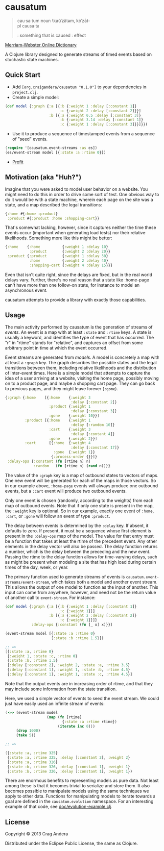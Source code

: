 # causatum

> cau·sa·tum noun \kau̇ˈzätəm, kȯˈzāt-\
> pl causa·ta
>
> : something that is caused : effect

[Merriam-Webster Online Dictionary](http://www.merriam-webster.com/dictionary/causatum)

A Clojure library designed to generate streams of timed events based
on stochastic state machines.

## Quick Start

* Add `[org.craigandera/causatum "0.1.0"]` to your dependencies in `project.clj`.
* Create a simple model:

```clojure
(def model {:graph {:a [{:b {:weight 1 :delay [:constant 1]}
                         :c {:weight 2 :delay [:constant 2]}}]
                    :b [{:a {:weight 0.5 :delay [:constant 3]}
                         :b {:weight 3.14 :delay [:constant 1]}
                         :c {:weight 1 :delay [:constant 3]}}]}})
```

* Use it to produce a sequence of timestamped events from a sequence
  of "seed" events.

```clojure
(require '[causatum.event-streams :as es])
(es/event-stream model [{:state :a :rtime 0}])
```

* [Profit](http://knowyourmeme.com/memes/profit)

## Motivation (aka "Huh?")

Imagine that you were asked to model user behavior on a website. You
might need to do this in order to drive some sort of test. One obvious
way to do it would be with a state machine, wherein each page on the
site was a state, and a map described the legal transitions:

```clojure
{:home #{:home :product}
 :product #{:product :home :shopping-cart}}
```

That's somewhat lacking, however, since it captures neither the time
these events occur (important when generating load tests) nor their
relative likelihoods. Something more like this might be better:

```clojure
{:home    {:home          {:weight 1 :delay 10}
           :product       {:weight 2 :delay 20}}
 :product {:product       {:weight 1 :delay 30}
           :home          {:weight 2 :delay 40}
           :shopping-cart {:weight 4 :delay 15}}}
```

Even that isn't quite right, since the delays are fixed, but in the
real world delays vary. Further, there's no real reason that a state
like :home-page can't have more than one follow-on state, for instance
to model an asynchronous event.

causatum attempts to provide a library with exactly those
capabilities.

## Usage

The main activity performed by causatum is the generation of streams
of _events_. An event is a map with at least `:state` and `:rtime`
keys. A state is usually a keyword, and identifies the type of event
that has occurred. The "r" in "rtime" stands for "relative", and
captures an offset from some arbitrary point in time at which the
event occurred.

Event streams are generated from _models_. A model is concretely a map
with at least a `:graph` key. The graph describes the possible states
and the legal transitions between them, including relative likelihoods
and the distribution of inter-event times. Here is a simple model that
attempts to capture the idea of a user arriving at a website, visiting
the home page, possibly moving on to a product page, and maybe a
shopping cart page. They can go back to previous pages, and they might
leave forever (`:gone`).

```clojure
{:graph {:home    [{:home    {:weight 3
                              :delay [:constant 2]}
                    :product {:weight 1
                              :delay [:constant 3]}
                    :gone    {:weight 10}}]
         :product [{:home    {:weight 1
                              :delay [:random 10]}
                    :cart    {:weight 3
                              :delay [:contant 4]}
                    :gone    {:weight 2}}]
         :cart      [{:home  {:weight 4
                              :delay [:constant 17]}
                      :gone  {:weight 1}}
                     {:process-order {}}]}
 :delay-ops {:constant (fn [rtime n] n)
             :random   (fn [rtime n] (rand n))}}
```

The value of the `:graph` key is a map of outbound states to vectors
of maps. One new event will be generated for each of the maps in those
vectors. So in our example above, `:home-page` events will always
produce one outbound events, but a `:cart` event will produce two
outbound events.

Only one event is chosen (randomly, according to the weights) from
each map of outbound events. Note that if only one state is present in
the map, the `:weight` key is optional. So in our example, exactly one
event of `:home`, `:cart`, or `:gone` will follow an event of type
`:product`.

The delay between events is determined by the `:delay` key. If absent,
it defaults to zero. If present, it must be a sequence whose first
element is present in the `:delay-ops` map of the model. The value for
that entry must be a function that takes at least the rtime of the
precedent event. Any other elements in the delay vector will also be
passed. The delay function returns a number, which is the delay
between the preceding and the new event. Passing the rtime to the
delay function allows for time-varying delays, such as might be
present when modeling a site that has high load during certain times
of the day, week, or year.

The primary function used to generate streams of events is
`causatum.event-streams/event-stream`, which takes both a model and
another event stream. This allows the output of one model to function
as the input of another. This input can come from anywhere, however,
and need not be the return value of another call to `event-stream`.
For instance:

```clojure
(def model {:graph {:a [{:b {:weight 1 :delay [:constant 1]}
                         :c {:weight 1}}]
                    :b [{:a {:weight 2 :delay [:constant 2]}
                         :c {:weight 1}}]}
            :delay-ops {:constant (fn [_ x] x)}})

(event-stream model [{:state :a :rtime 0}
                     {:state :b :rtime 1.5}])

;; =>
[{:state :a, :rtime 0}
 {:weight 1, :state :c, :rtime 0}
 {:state :b, :rtime 1.5}
 {:delay [:constant 2], :weight 2, :state :a, :rtime 3.5}
 {:delay [:constant 1], :weight 1, :state :b, :rtime 4.5}
 {:delay [:constant 1], :weight 1, :state :c, :rtime 4.5}]

```

Note that the output events are in increasing order of rtime, and that
they may include some information from the state transition.

Here, we used a simple vector of events to seed the event stream. We
could just have easily used an infinite stream of events:

```clojure
(->> (event-stream model
                   (map (fn [rtime]
                          {:state :a :rtime rtime})
                        (iterate inc 0)))
     (drop 1000)
     (take 5))

;; =>

({:state :a, :rtime 325}
 {:state :a, :rtime 325, :delay [:constant 2], :weight 2}
 {:state :a, :rtime 326}
 {:state :b, :rtime 326, :delay [:constant 1], :weight 1}
 {:state :b, :rtime 326, :delay [:constant 1], :weight 1})


```

There are enormous benefits to representing models as pure data. Not
least among these is that it becomes trivial to serialize and store
them. It also becomes possible to manipulate models using the same
techniques we apply to other data. Functions for manipulating models
to iterate towards a goal are defined in the `causatum.evolution`
namespace. For an interesting example of that code, see
[doc/evolution-example.clj]().

## License

Copyright © 2013 Crag Andera

Distributed under the Eclipse Public License, the same as Clojure.
